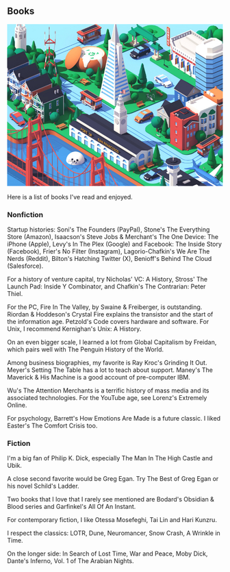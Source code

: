 ## Books

![sf city](sf_pixels.jpg)

Here is a list of books I've read and enjoyed.

### Nonfiction

Startup histories: Soni's The Founders (PayPal), Stone's The Everything Store (Amazon), Isaacson's Steve Jobs & Merchant's The One Device: The iPhone (Apple), Levy's In The Plex (Google) and Facebook: The Inside Story (Facebook), Frier's No Filter (Instagram), Lagorio-Chafkin's We Are The Nerds (Reddit), Bilton's Hatching Twitter (X), Benioff's Behind The Cloud (Salesforce).

For a history of venture capital, try Nicholas' VC: A History, Stross' The Launch Pad: Inside Y Combinator, and Chafkin's The Contrarian: Peter Thiel.

For the PC, Fire In The Valley, by Swaine & Freiberger, is outstanding. Riordan & Hoddeson's Crystal Fire explains the transistor and the start of the information age. Petzold's Code covers hardware and software. For Unix, I recommend Kernighan's Unix: A History.

On an even bigger scale, I learned a lot from Global Capitalism by Freidan, which pairs well with The Penguin History of the World.

Among business biographies, my favorite is Ray Kroc's Grinding It Out. Meyer's Setting The Table has a lot to teach about support. Maney's The Maverick & His Machine is a good account of pre-computer IBM.

Wu's The Attention Merchants is a terrific history of mass media and its associated technologies. For the YouTube age, see Lorenz's Extremely Online.

For psychology, Barrett's How Emotions Are Made is a future classic. I liked Easter's The Comfort Crisis too.

### Fiction

I'm a big fan of Philip K. Dick, especially The Man In The High Castle and Ubik.

A close second favorite would be Greg Egan. Try The Best of Greg Egan or his novel Schild's Ladder.

Two books that I love that I rarely see mentioned are Bodard's Obsidian & Blood series and Garfinkel's All Of An Instant.

For contemporary fiction, I like Otessa Mosefeghi, Tai Lin and Hari Kunzru.

I respect the classics: LOTR, Dune, Neuromancer, Snow Crash, A Wrinkle in Time.

On the longer side: In Search of Lost Time, War and Peace, Moby Dick, Dante's Inferno, Vol. 1 of The Arabian Nights.
